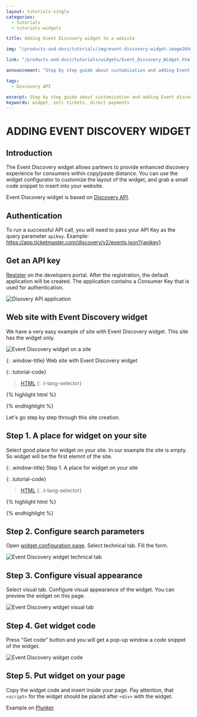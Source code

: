```yaml
---
layout: tutorials-single
categories: 
  - tutorials
  - tutorials-widgets

title: Adding Event Discovery widget to a website

img: "/products-and-docs/tutorials/img/event-discovery-widget-image264x216.png"

link: "/products-and-docs/tutorials/widgets/Event_Discovery_Widget.html"

announcement: "Step by step guide about customization and adding Event discovery widget to your website."

tags: 
  - Discovery API

excerpt: Step by step guide about customization and adding Event discovery widget to your website.
keywords: widget, sell tickets, direct payments
---
```


# ADDING EVENT DISCOVERY WIDGET

## Introduction

The Event Discovery widget allows partners to provide enhanced discovery experience for consumers within copy/paste distance.
You can use the widget configurator to customize the layout of the widget, and grab a small code snippet to insert into your website.

Event Discovery widget is based on [Discovery API](/products-and-docs/apis/discovery/).

## Authentication

To run a successful API call, you will need to pass your API Key as the query parameter `apikey`.
Example: https://app.ticketmaster.com/discovery/v2/events.json?{apikey}

## Get an API key

[Register](https://developer-acct.ticketmaster.com/user/login) on the developers portal. After the registration, the default application will be created. The application contains a Consumer Key that is used for authentication.

![Disovery API application](/products-and-docs/tutorials/img/discovery-api-app.png)

## Web site with Event Discovery widget

We have a very easy example of site with Event Discovery widget. This site has the widget only.

![Event Discovery widget on a site](/products-and-docs/tutorials/img/edw-site.png)

{: .window-title}
Web site with Event Discovery widget

{: .tutorial-code}
>[HTML](#html)
{: .t-lang-selector}

{% highlight html %}
<!DOCTYPE html>
<html>

  <body>
    <div w-type="event-discovery" w-tmapikey="5QGCEXAsJowiCI4n1uAwMlCGAcSNAEmG" w-googleapikey="AIzaSyBQrJ5ECXDaXVlICIdUBOe8impKIGHDzdA" w-keyword="zz top" w-theme="newschool" w-colorscheme="light" w-width="300" w-height="600" w-size="25" w-border="2" w-borderradius="7" w-postalcode="" w-radius="" w-country="" w-period="year" w-layout="vertical" w-attractionid="" w-promoterid="" w-venueid="" w-affiliateid="" w-segmentid="" w-proportion="xxl"></div>
    <script src="https://ticketmaster-api-staging.github.io/products-and-docs/widgets/event-discovery/1.0.0/lib/main-widget.js?v=1"></script>
  
  </body>

</html>
{% endhighlight %}

Let's go step by step through this site creation.

## Step 1. A place for widget on your site

Select good place for widget on your site. In our example the site is empty. So widget will be the first elemnt of the site.

{: .window-title}
Step 1. A place for widget on your site

{: .tutorial-code}
>[HTML](#html)
{: .t-lang-selector}

{% highlight html %}
<!DOCTYPE html>
<html>

  <body>
  
  </body>

</html>
{% endhighlight %}

<p></p>

## Step 2. Configure search parameters

Open [widget configuration page](/products-and-docs/widgets/event-discovery/). Select technical tab. Fill the form.

![Event Discovery widget technical tab](/products-and-docs/tutorials/img/edw-conf1.png)

## Step 3. Configure visual appearance

Select visual tab. Configure visual appearance of the widget.
You can preview the widget on this page.

![Event Discovery widget visual tab](/products-and-docs/tutorials/img/edw-conf2.png)

## Step 4. Get widget code

Press "Get code" button and you will get a pop-up window a code snippet of the widget.

![Event Discovery widget code](/products-and-docs/tutorials/img/edw-conf3.png)

## Step 5. Put widget on your page

Copy the widget code and insert inside your page.
Pay attention, that `<script>` for the widget should be placed after `<div>` with the widget.

Example on [Plunker](http://plnkr.co/edit/kqYmh8LQlMbgIxwQ6P9R?p=preview)


